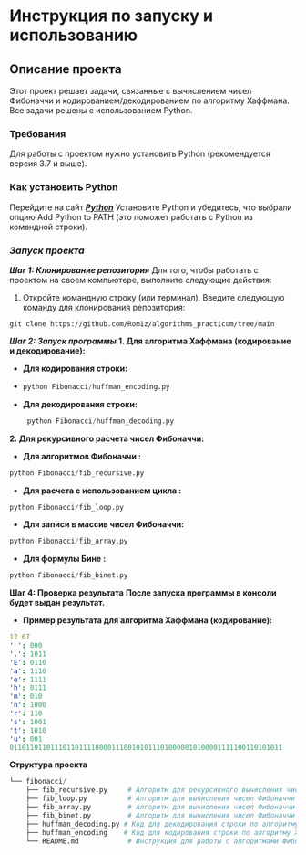 # Инструкция по запуску и использованию
## Описание проекта
Этот проект решает задачи, связанные с вычислением чисел Фибоначчи и кодированием/декодированием по алгоритму Хаффмана. Все задачи решены с использованием Python.

### **Требования**
Для работы с проектом нужно установить Python (рекомендуется версия 3.7 и выше).

### **Как установить Python**
Перейдите на сайт ***[Python](https://www.python.org/downloads/)***
Установите Python и убедитесь, что выбрали опцию Add Python to PATH (это поможет работать с Python из командной строки).
### ***Запуск проекта***
 ***Шаг 1: Клонирование репозитория***
Для того, чтобы работать с проектом на своем компьютере, выполните следующие действия:

1. Откройте командную строку (или терминал).
Введите следующую команду для клонирования репозитория:
```gitnub
git clone https://github.com/Rom1z/algorithms_practicum/tree/main
``` 
 ***Шаг 2: Запуск программы***
 **1. Для алгоритма Хаффмана (кодирование и декодирование):**
- **Для кодирования строки:**
- ```python
  python Fibonacci/huffman_encoding.py
  ```
- **Для декодирования строки:**
  ```python
   python Fibonacci/huffman_decoding.py
  ```
**2. Для рекурсивного расчета чисел Фибоначчи:**
- **Для алгоритмов Фибоначчи :**
```python
python Fibonacci/fib_recursive.py
```
- **Для расчета с использованием цикла :**
```python
python Fibonacci/fib_loop.py
```
- **Для записи в массив чисел Фибоначчи:**
```python
python Fibonacci/fib_array.py
```
- **Для формулы Бине :**
```python
python Fibonacci/fib_binet.py
```
**Шаг 4: Проверка результата**
**После запуска программы в консоли будет выдан результат.**

- **Пример результата для алгоритма Хаффмана (кодирование):**
```yaml
12 67
' ': 000
'.': 1011
'E': 0110
'a': 1110
'e': 1111
'h': 0111
'm': 010
'n': 1000
'r': 110
's': 1001
't': 1010
'u': 001
0110110110111011011110000111001010111010000010100001111100110101011
```
**Структура проекта**
```python
└── fibonacci/
    ├── fib_recursive.py     # Алгоритм для рекурсивного вычисления чисел Фибоначчи
    ├── fib_loop.py          # Алгоритм для вычисления чисел Фибоначчи с использованием цикла
    ├── fib_array.py         # Алгоритм для вычисления чисел Фибоначчи с записью в массив
    ├── fib_binet.py         # Алгоритм для вычисления чисел Фибоначчи с использованием формулы Бине
    ├── huffman_decoding.py # Код для декодирования строки по алгоритму Хаффмана
    ├── huffman_encoding    # Код для кодирования строки по алгоритму Хаффмана
    └── README.md            # Инструкция для работы с алгоритмами Фибоначчи
```
